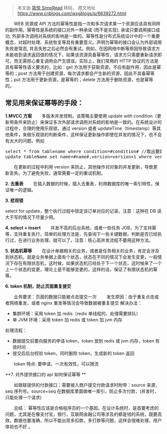 > 本文由 [简悦 SimpRead](http://ksria.com/simpread/) 转码， 原文地址 https://www.cnblogs.com/wxgblogs/p/6639272.html

　　WEB 资源或 API 方法的幂等性是指一次和多次请求某一个资源应该具有同样的副作用。幂等性是系统的接口对外一种承诺 (而不是实现), 承诺只要调用接口成功, 外部多次调用对系统的影响是一致的。幂等性是分布式系统设计中的一个重要概念，对超时处理、系统恢复等具有重要意义。声明为幂等的接口会认为外部调用失败是常态, 并且失败之后必然会有重试。例如，在因网络中断等原因导致请求方未能收到请求返回值的情况下，如果该资源具备幂等性，请求方只需要重新请求即可，而无需担心重复调用会产生错误。实际上，我们常用的 HTTP 协议的方法是具有幂等性语义要求的，比如：get 方法用于获取资源，不应有副作用，因此是幂等的；post 方法用于创建资源，每次请求都会产生新的资源，因此不具备幂等性；put 方法用于更新资源，是幂等的；delete 方法用于删除资源，也是幂等的。

## 常见用来保证幂等的手段：

**1.MVCC 方案**
　　多版本并发控制，该策略主要使用 update with condition（更新带条件来防止）来保证多次外部请求调用对系统的影响是一致的。在系统设计的过程中，合理的使用乐观锁，通过 version 或者 updateTime（timestamp）等其他条件，来做乐观锁的判断条件，这样保证更新操作即使在并发的情况下，也不会有太大的问题。例如

<pre>select * from tablename where condition=#condition# //取出要跟新的对象，带有版本versoin
update tableName set name=#name#,version=version+1 where version=#version#
</pre>

　　在更新的过程中利用 version 来防止，其他操作对对象的并发更新，导致更新丢失。为了避免失败，通常需要一定的重试机制。

**2\. 去重表**
　　在插入数据的时候，插入去重表，利用数据库的唯一索引特性，保证唯一的逻辑。

**3\. 悲观锁**

select for update，整个执行过程中锁定该订单对应的记录。注意：这种在 DB 读大于写的情况下尽量少用。

**4\. select + insert**
　　并发不高的后台系统，或者一些任务 JOB，为了支持幂等，支持重复执行，简单的处理方法是，先查询下一些关键数据，判断是否已经执行过，在进行业务处理，就可以了。注意：核心高并发流程不要用这种方法。

**5\. 状态机幂等**
　　在设计单据相关的业务，或者是任务相关的业务，肯定会涉及到状态机，就是业务单据上面有个状态，状态在不同的情况下会发生变更，一般情况下存在有限状态机，这时候，如果状态机已经处于下一个状态，这时候来了一个上一个状态的变更，理论上是不能够变更的，这样的话，保证了有限状态机的幂等。

**6\. token 机制，防止页面重复提交**

　　业务要求：页面的数据只能被点击提交一次
　　发生原因：由于重复点击或者网络重发，或者 nginx 重发等情况会导致数据被重复提交
解决办法：

*   集群环境：采用 token 加 redis（redis 单线程的，处理需要排队）
*   单 JVM 环境：采用 token 加 redis 或 token 加 jvm 内存

处理流程：

*   数据提交前要向服务的申请 token，token 放到 redis 或 jvm 内存，token 有效时间
*   提交后后台校验 token，同时删除 token，生成新的 token 返回

　　token 特点: 要申请，一次有效性，可以限流 

**7\. 对外提供接口的 api 如何保证幂等 **

　　如银联提供的付款接口：需要接入商户提交付款请求时附带：source 来源，seq 序列号。source+seq 在数据库里面做唯一索引，防止多次付款，(并发时，只能处理一个请求)

　　总结： 幂等性应该是合格程序员的一个基因，在设计系统时，是首要考虑的问题，尤其是在像支付宝，银行，互联网金融公司等涉及的都是钱的系统，既要高效，数据也要准确，所以不能出现多扣款，多打款等问题，这样会很难处理，用户体验也不好 。